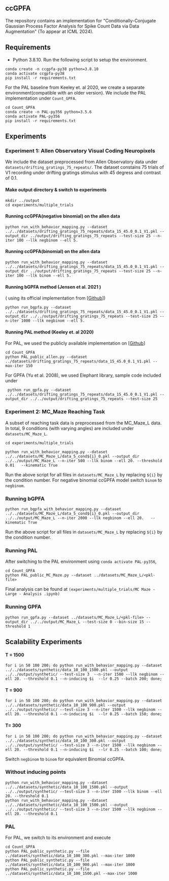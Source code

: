 ## ccGPFA 
The repository contains an implementation for "Conditionally-Conjugate Gaussian Process Factor Analysis for Spike Count Data via Data Augmentation" (To appear at ICML 2024). 



## Requirements 

* Python 3.8.10. Run the following script to setup the environment.

```
conda create -n ccgpfa-py38 python=3.8.10
conda activate ccgpfa-py38
pip install -r requirements.txt 
```


For the PAL baseline from Keeley et. al 2020, we create a separate environment(compatible with an older version). We include the PAL implementation under `Count_GPFA`.
```
cd Count_GPFA
conda create -n PAL-py356 python=3.5.6
conda activate PAL-py356
pip install -r requirements.txt
```



## Experiments

### Experiment 1: Allen Observatory Visual Coding Neuropixels 

We include the dataset preprocessed from Allen Observatory data under `datasets/drifting_gratings_75_repeats/`. The dataset constains 75 trials of V1 recording under drifting gratings stimulus with 45 degress and contrast of 0.1.

####  Make output directory & switch to experiments 
```
mkdir ../output 
cd experiments/multiple_trials
```


#### Running ccGPFA(negative binomial) on the allen data   
```
python run_with_behavior_mapping.py --dataset ../../datasets/drifting_gratings_75_repeats/data_15_45.0_0.1_V1.pkl --output_dir ../output/drifting_gratings_75_repeats --test-size 25 --n-iter 100 --llk negbinom --ell 5. 
```

#### Running ccGPFA(binomial) on the allen data   
```
python run_with_behavior_mapping.py --dataset ../../datasets/drifting_gratings_75_repeats/data_15_45.0_0.1_V1.pkl --output_dir ../output/drifting_gratings_75_repeats --test-size 25 --n-iter 100 --llk binom --ell 5. 
```


#### Running bGPFA method (Jensen et al. 2021 ) 
( using its official implementation from [[Github](https://github.com/tachukao/mgplvm-pytorch)])
``` 
python run_bgpfa.py --dataset ../../datasets/drifting_gratings_75_repeats/data_15_45.0_0.1_V1.pkl --output_dir ../../output/drifting_gratings_75_repeats --test-size 25 --n-iter 1000 --llk negbinom --ell 5.
```

#### Running PAL method (Keeley et. al 2020)

For PAL, we used the publicly available implementation on [[Github](https://github.com/skeeley/Count_GPFA)]
```
cd Count_GPFA
python PAL_public_allen.py --dataset ../datasets/drifting_gratings_75_repeats/data_15_45.0_0.1_V1.pkl --max-iter 150
```

For GPFA (Yu et al. 2008), we used Elephant library, sample code included under 
```
 python run_gpfa.py --dataset ../../datasets/drifting_gratings_75_repeats/data_15_45.0_0.1_V1.pkl --output_dir ../../output/drifting_gratings_75_repeats --test-size 25
```


### Experiment 2: MC_Maze Reaching Task  
A subset of reaching task data is preprocessed from the MC_Maze_L data. In total, 9 conditions (with varying angles) are included under `datasets/MC_Maze_L`.  


```
cd experiments/multiple_trials
```


```
python run_with_behavior_mapping.py --dataset ../../datasets/MC_Maze_L/data_5_cond${i}_0.pkl --output_dir ../../output/MC_Maze_L --n-iter 500 --llk binom --ell 20. --threshold 0.01   --kinematic True
```
Run the above script for all files in `datasets/MC_Maze_L` by replacing `${i}` by the condition number. For negative binomial ccGPFA model switch `binom` to `negbinom`.

### Running bGPFA 
```
python run_bgpfa_with_behavior_mapping.py --dataset ../../datasets/MC_Maze_L/data_5_cond${i}_0.pkl --output_dir ../../output/MC_Maze_L --n-iter 2000 --llk negbinom --ell 20.   --kinematic True
```

Run the above script for all files in `datasets/MC_Maze_L` by replacing `${i}` by the condition number. 


### Running PAL 
After switching to the PAL environment using `conda activate PAL-py356`,  

```
cd Count_GPFA 
python PAL_public_MC_Maze.py --dataset ../datasets/MC_Maze_L/<pkl-file>
```

Final analysis can be found at `(experiments/multiple_trials/MC Maze - Large - Analysis .ipynb)`

### Running GPFA 
```
python run_gpfa.py --dataset ../datasets/MC_Maze_L/<pkl-file> --output_dir ../../output/MC_Maze_L --test-size 0 --bin-size 15 --threshold 1
```



## Scalability Experiments 

#### T = 1500 
```
for i in 50 100 200; do python run_with_behavior_mapping.py --dataset  ../../datasets/synthetic/data_10_100_1500.pkl --output ../../output/synthetic/ --test-size 3  --n-iter 1500 --llk negbinom --ell 20. --threshold 0.1 --n-inducing $i  --lr 0.25 --batch 200; done;
```

#### T = 900 
```
for i in 50 100 200; do python run_with_behavior_mapping.py --dataset  ../../datasets/synthetic/data_10_100_900.pkl --output ../../output/synthetic/ --test-size 3 --n-iter 1500 --llk negbinom --ell 20. --threshold 0.1 --n-inducing $i  --lr 0.25 --batch 150; done;
```

#### T= 300
```
for i in 50 100 200; do python run_with_behavior_mapping.py --dataset  ../../datasets/synthetic/data_10_100_300.pkl --output ../../output/synthetic/ --test-size 3 --n-iter 1500 --llk negbinom --ell 20. --threshold 0.1 --n-inducing $i  --lr 0.25 --batch 100; done; 
```


Switch `negbinom` to `binom` for equivalent Binomial ccGPFA.  


### Without inducing points 
```
python run_with_behavior_mapping.py --dataset  ../../datasets/synthetic/data_10_100_1500.pkl --output ../../output/synthetic/ --test-size 3 --n-iter 1500 --llk binom --ell 20. --threshold 0.1
python run_with_behavior_mapping.py --dataset  ../../datasets/synthetic/data_10_100_1500.pkl --output ../../output/synthetic/ --test-size 3 --n-iter 1500 --llk negbinom --ell 20. --threshold 0.1
```


### PAL 
For PAL, we switch to its environment and execute   
```
cd Count_GPFA
python PAL_public_synthetic.py --file ../datasets/synthetic/data_10_100_300.pkl --max-iter 1000
python PAL_public_synthetic.py --file ../datasets/synthetic/data_10_100_900.pkl --max-iter 1000
python PAL_public_synthetic.py --file ../datasets/synthetic/data_10_100_1500.pkl --max-iter 1000
```